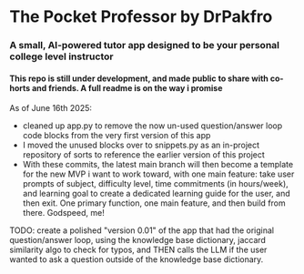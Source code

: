 # The Pocket Professor by DrPakfro

### A small, AI-powered tutor app designed to be your personal college level instructor

#### This repo is still under development, and made public to share with co-horts and friends. A full readme is on the way i promise


As of June 16th 2025:

- cleaned up app.py to remove the now un-used question/answer loop code blocks from the very first version of this app
- I moved the unused blocks over to snippets.py as an in-project repository of sorts to reference the earlier version of this project
- With these commits, the latest main branch will then become a template for the new MVP i want to work toward, with one main feature: take user prompts of subject, difficulty level, time commitments (in hours/week), and learning goal to create a dedicated learning guide for the user, and then exit. One primary function, one main feature, and then build from there.
Godspeed, me!


TODO: create a polished "version 0.01" of the app that had the original question/answer loop, using the knowledge base dictionary, jaccard similarity algo to check for typos, and THEN calls the LLM if the user wanted to ask a question outside of the knowledge base dictionary.
